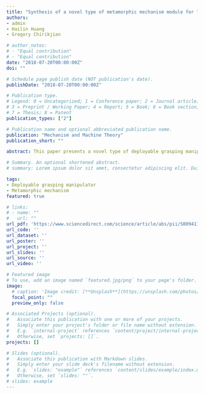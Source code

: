 ```yaml
---
title: "Synthesis of a novel type of metamorphic mechanism module for large scale deployable grasping manipulators"
authors:
- admin
- Hailin Huang
- Gregory Chirikjian

# author_notes:
# - "Equal contribution"
# - "Equal contribution"
date: "2018-07-20T00:00:00Z"
doi: ""

# Schedule page publish date (NOT publication's date).
publishDate: "2018-07-20T00:00:00Z"

# Publication type.
# Legend: 0 = Uncategorized; 1 = Conference paper; 2 = Journal article;
# 3 = Preprint / Working Paper; 4 = Report; 5 = Book; 6 = Book section;
# 7 = Thesis; 8 = Patent
publication_types: ["2"]

# Publication name and optional abbreviated publication name.
publication: "Mechanism and Machine Theory"
publication_short: ""

abstract: This paper presents a novel type of deployable grasping manipulator (DGM), the fingers of which are constructed of serially connected metamorphic mechanism modules (MMMs), which are the key components for this type of robotic manipulator. A systematic approach for the synthesis of the MMMs is proposed. The MMM consists of one grasping sub- mechanism and two auxiliary sub-mechanisms, and the metamorphic principle is applied to the design of the grasping sub-mechanism to give it both deployment and grasping mo- bility. The design of the MMMs becomes a type of synthesis problem for the auxiliary sub- mechanisms based on the given metamorphic mobility of the grasping sub-mechanism. The auxiliary mechanisms are exhaustively synthesised based on the typical screw the- ory. Computer-aided design (CAD) models and physical prototypes are used to show the feasibility of the proposed mechanisms.

# Summary. An optional shortened abstract.
# summary: Lorem ipsum dolor sit amet, consectetur adipiscing elit. Duis posuere tellus ac convallis placerat. Proin tincidunt magna sed ex sollicitudin condimentum.

tags:
- Deployable grasping manipulator
- Metamorphic mechanism
featured: true

# links:
# - name: ""
#   url: ""
url_pdf: 'https://www.sciencedirect.com/science/article/abs/pii/S0094114X18304415?via%3Dihub'
url_code: ''
url_dataset: ''
url_poster: ''
url_project: ''
url_slides: ''
url_source: ''
url_video: ''

# Featured image
# To use, add an image named `featured.jpg/png` to your page's folder. 
image:
  # caption: 'Image credit: [**Unsplash**](https://unsplash.com/photos/jdD8gXaTZsc)'
  focal_point: ""
  preview_only: false

# Associated Projects (optional).
#   Associate this publication with one or more of your projects.
#   Simply enter your project's folder or file name without extension.
#   E.g. `internal-project` references `content/project/internal-project/index.md`.
#   Otherwise, set `projects: []`.
projects: []

# Slides (optional).
#   Associate this publication with Markdown slides.
#   Simply enter your slide deck's filename without extension.
#   E.g. `slides: "example"` references `content/slides/example/index.md`.
#   Otherwise, set `slides: ""`.
# slides: example
---
```


